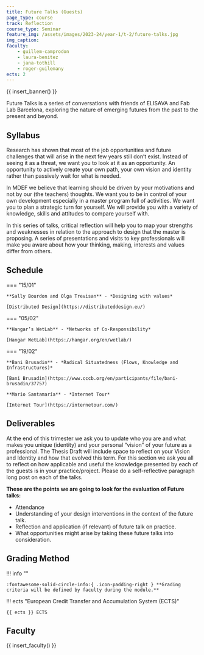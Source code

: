 ```yaml
---
title: Future Talks (Guests)
page_type: course
track: Reflection
course_type: Seminar
feature_img: /assets/images/2023-24/year-1/t-2/future-talks.jpg
img_caption:
faculty:
    - guillem-camprodon
    - laura-benitez
    - jana-tothill
    - roger-guilemany
ects: 2
---
```


{{ insert_banner() }}

Future Talks is a series of conversations with friends of ELISAVA and Fab Lab Barcelona, exploring the nature of emerging futures from the past to the present and beyond.

## Syllabus

Research has shown that most of the job opportunities and future challenges that will arise in the next few years still don’t exist. Instead of seeing it as a threat, we want you to look at it as an opportunity. An opportunity to actively create your own path, your own vision and identity rather than passively wait for what is needed.

In MDEF we believe that learning should be driven by your motivations and not by our (the teachers) thoughts. We want you to be in control of your own development especially in a master program full of activities. We want you to plan a strategic turn for yourself. We will provide you with a variety of knowledge, skills and attitudes to compare yourself with.

In this series of talks, critical reflection will help you to map your strengths and weaknesses in relation to the approach to design that the master is proposing. A series of presentations and visits to key professionals will make you aware about how your thinking, making, interests and values differ from others.

## Schedule

=== "15/01"

    **Sally Bourdon and Olga Trevisan** - *Designing with values*

    [Distributed Design](https://distributeddesign.eu/) 
    
=== "05/02"

    **Hangar’s WetLab** - *Networks of Co-Responsibility*

    [Hangar WetLab](https://hangar.org/en/wetlab/)

=== "19/02"

    **Bani Brusadin** - *Radical Situatedness (Flows, Knowledge and  Infrastructures)*

    [Bani Brusadin](https://www.cccb.org/en/participants/file/bani-brusadin/37757)

    **Mario Santamaría** - *Internet Tour*

    [Internet Tour](https://internetour.com/)

## Deliverables

At the end of this trimester we ask you to update who you are and what makes you unique (identity) and your personal “vision” of your future as a professional. The Thesis Draft will include space to reflect on your Vision and Identity and how that evolved this term. 
For this section we ask you all to reflect on how applicable and useful the knowledge presented by each of the guests is in your practice/project. Please do a self-reflective paragraph long post on each of the talks. 

**These are the points we are going to look for the evaluation of Future talks:**

- Attendance
- Understanding of your design interventions in the context of the future talk.
- Reflection and application (if relevant) of future talk on practice. 
- What opportunities might arise by taking these future talks into consideration.


## Grading Method

!!! info ""

    :fontawesome-solid-circle-info:{ .icon-padding-right } **Grading criteria will be defined by faculty during the module.**

!!! ects "European Credit Transfer and Accumulation System (ECTS)"

    {{ ects }} ECTS

## Faculty

{{ insert_faculty() }}

